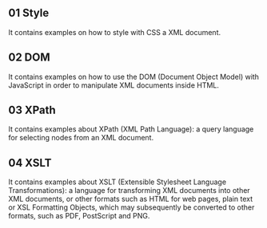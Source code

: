 ## 01 Style
It contains examples on how to style with CSS a XML document.

## 02 DOM
It contains examples on how to use the DOM (Document Object Model) with JavaScript in order to manipulate XML documents inside HTML.

## 03 XPath
It contains examples about XPath (XML Path Language): a query language for selecting nodes from an XML document.

## 04 XSLT
It contains examples about XSLT (Extensible Stylesheet Language Transformations): a language for transforming XML documents into other XML documents, or other formats such as HTML for web pages, plain text or XSL Formatting Objects, which may subsequently be converted to other formats, such as PDF, PostScript and PNG.